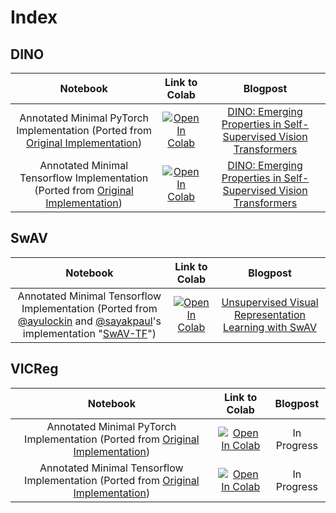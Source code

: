 # Index

## DINO

|                                                           Notebook                                                            |                                                                                                 Link to Colab                                                                                                 |                                                                                                   Blogpost                                                                                                   |
| :---------------------------------------------------------------------------------------------------------------------------: | :-----------------------------------------------------------------------------------------------------------------------------------------------------------------------------------------------------------: | :----------------------------------------------------------------------------------------------------------------------------------------------------------------------------------------------------------: |
|  Annotated Minimal PyTorch Implementation (Ported from [Original Implementation](https://github.com/facebookresearch/dino))   |  [![Open In Colab](https://colab.research.google.com/assets/colab-badge.svg)](https://colab.research.google.com/github/SauravMaheshkar/Self-Supervised-Learning/blob/main/examples/DINO/PyTorch_DINO.ipynb)   | [DINO: Emerging Properties in Self-Supervised Vision Transformers](https://wandb.ai/self-supervised-learning/dino/reports/DINO-Emerging-Properties-in-Self-Supervised-Vision-Transformers--VmlldzoxMzM2MTAz) |
| Annotated Minimal Tensorflow Implementation (Ported from [Original Implementation](https://github.com/facebookresearch/dino)) | [![Open In Colab](https://colab.research.google.com/assets/colab-badge.svg)](https://colab.research.google.com/github/SauravMaheshkar/Self-Supervised-Learning/blob/main/examples/DINO/Tensorflow_DINO.ipynb) | [DINO: Emerging Properties in Self-Supervised Vision Transformers](https://wandb.ai/self-supervised-learning/dino/reports/DINO-Emerging-Properties-in-Self-Supervised-Vision-Transformers--VmlldzoxMzM2MTAz) |

## SwAV

|                                                                                                        Notebook                                                                                                        |                                                                                                 Link to Colab                                                                                                 |                                                                                   Blogpost                                                                                   |
| :--------------------------------------------------------------------------------------------------------------------------------------------------------------------------------------------------------------------: | :-----------------------------------------------------------------------------------------------------------------------------------------------------------------------------------------------------------: | :--------------------------------------------------------------------------------------------------------------------------------------------------------------------------: |
| Annotated Minimal Tensorflow Implementation (Ported from [@ayulockin](https://github.com/ayulockin) and [@sayakpaul](https://github.com/sayakpaul)'s implementation "[SwAV-TF](https://github.com/ayulockin/SwAV-TF)") | [![Open In Colab](https://colab.research.google.com/assets/colab-badge.svg)](https://colab.research.google.com/github/SauravMaheshkar/Self-Supervised-Learning/blob/main/examples/SwAV/Tensorflow_SwAV.ipynb) | [Unsupervised Visual Representation Learning with SwAV](https://app.wandb.ai/authors/swav-tf/reports/Unsupervised-visual-representation-learning-with-SwAV--VmlldzoyMjg3Mzg) |

## VICReg

|                                                            Notebook                                                             |                                                                                                   Link to Colab                                                                                                   |  Blogpost   |
| :-----------------------------------------------------------------------------------------------------------------------------: | :---------------------------------------------------------------------------------------------------------------------------------------------------------------------------------------------------------------: | :---------: |
|  Annotated Minimal PyTorch Implementation (Ported from [Original Implementation](https://github.com/facebookresearch/vicreg))   |  [![Open In Colab](https://colab.research.google.com/assets/colab-badge.svg)](https://colab.research.google.com/github/SauravMaheshkar/Self-Supervised-Learning/blob/main/examples/VICReg/PyTorch_VICReg.ipynb)   | In Progress |
| Annotated Minimal Tensorflow Implementation (Ported from [Original Implementation](https://github.com/facebookresearch/vicreg)) | [![Open In Colab](https://colab.research.google.com/assets/colab-badge.svg)](https://colab.research.google.com/github/SauravMaheshkar/Self-Supervised-Learning/blob/main/examples/VICReg/Tensorflow_VICReg.ipynb) | In Progress |
